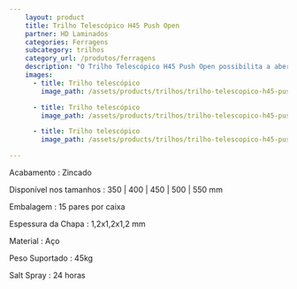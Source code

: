 ```yaml
---
    layout: product
    title: Trilho Telescópico H45 Push Open
    partner: HD Laminados
    categories: Ferragens     
    subcategory: trilhos
    category_url: /produtos/ferragens
    description: "O Trilho Telescópico H45 Push Open possibilita a abertura total da gaveta com um simples toque através do seu sistema de mola integrado. Sua praticidade com travas laterais permite a retirada da gaveta."
    images: 
      - title: Trilho telescópico
        image_path: /assets/products/trilhos/trilho-telescopico-h45-push-open.jpg

      - title: Trilho telescópico
        image_path: /assets/products/trilhos/trilho-telescopico-h45-push-open-spec.jpg

      - title: Trilho telescópico
        image_path: /assets/products/trilhos/trilho-telescopico-h45-push-open-spec-2.jpg

---
```


Acabamento
: Zincado

Disponível nos tamanhos
: 350 | 400 | 450 | 500 | 550 mm

Embalagem
: 15 pares por caixa

Espessura da Chapa
: 1,2x1,2x1,2 mm

Material
: Aço

Peso Suportado
: 45kg

Salt Spray
: 24 horas


